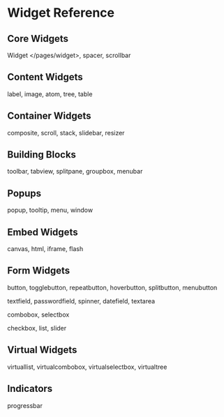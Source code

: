 Widget Reference
================

Core Widgets
------------

Widget \</pages/widget\>, spacer, scrollbar

Content Widgets
---------------

label, image, atom, tree, table

Container Widgets
-----------------

composite, scroll, stack, slidebar, resizer

Building Blocks
---------------

toolbar, tabview, splitpane, groupbox, menubar

Popups
------

popup, tooltip, menu, window

Embed Widgets
-------------

canvas, html, iframe, flash

Form Widgets
------------

button, togglebutton, repeatbutton, hoverbutton, splitbutton, menubutton

textfield, passwordfield, spinner, datefield, textarea

combobox, selectbox

checkbox, list, slider

Virtual Widgets
---------------

virtuallist, virtualcombobox, virtualselectbox, virtualtree

Indicators
----------

progressbar
